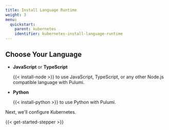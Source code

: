 ```yaml
---
title: Install Language Runtime
weight: 3
menu:
  quickstart:
    parent: kubernetes
    identifier: kubernetes-install-language-runtime
---
```


## Choose Your Language

  * **JavaScript** or **TypeScript**

    {{< install-node >}} to use JavaScript, TypeScript, or any other Node.js compatible language with Pulumi.

  * **Python**

    {{< install-python >}} to use Python with Pulumi.

Next, we'll configure Kubernetes.

{{< get-started-stepper >}}
